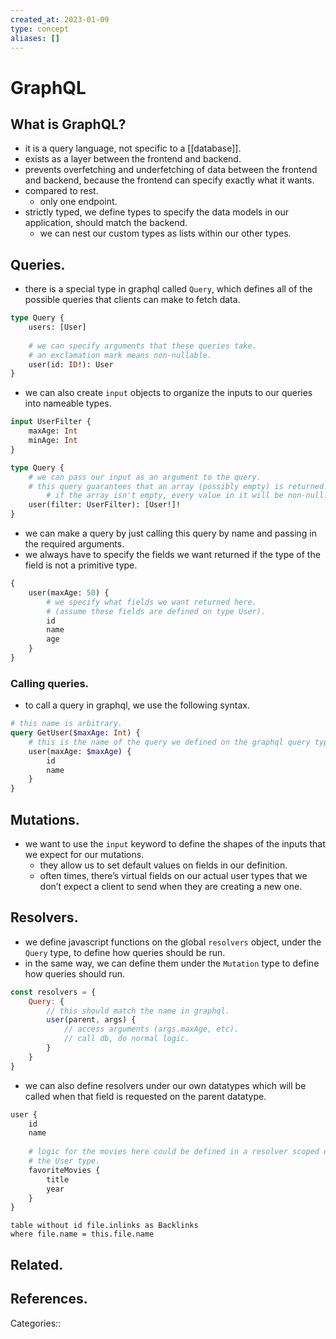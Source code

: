 ```yaml
---
created_at: 2023-01-09
type: concept
aliases: []
---
```


# GraphQL

## What is GraphQL?

- it is a query language, not specific to a [[database]].
- exists as a layer between the frontend and backend.
- prevents overfetching and underfetching of data between the frontend and backend, because the frontend can specify exactly what it wants.
- compared to rest.
	- only one endpoint.
- strictly typed, we define types to specify the data models in our application, should match the backend.
	- we can nest our custom types as lists within our other types.

## Queries.

- there is a special type in graphql called `Query`, which defines all of the possible queries that clients can make to fetch data.

```graphql
type Query {
	users: [User]
 
	# we can specify arguments that these queries take.
	# an exclamation mark means non-nullable.
	user(id: ID!): User
}
```

- we can also create `input` objects to organize the inputs to our queries into nameable types.

```graphql
input UserFilter {
	maxAge: Int
	minAge: Int
}

type Query {
	# we can pass our input as an argument to the query.
	# this query guarantees that an array (possibly empty) is returned.
		# if the array isn't empty, every value in it will be non-null.
	user(filter: UserFilter): [User!]!
}
```

- we can make a query by just calling this query by name and passing in the required arguments.
- we always have to specify the fields we want returned if the type of the field is not a primitive type.

```graphql
{
	user(maxAge: 50) {
		# we specify what fields we want returned here.
		# (assume these fields are defined on type User).
		id
		name
		age
	}
}
```

### Calling queries.

- to call a query in graphql, we use the following syntax.

```graphql
# this name is arbitrary.
query GetUser($maxAge: Int) {
	# this is the name of the query we defined on the graphql query type.
	user(maxAge: $maxAge) {
		id
		name
	}
}
```

## Mutations.

- we want to use the `input` keyword to define the shapes of the inputs that we expect for our mutations.
	- they allow us to set default values on fields in our definition.
	- often times, there’s virtual fields on our actual user types that we don’t expect a client to send when they are creating a new one.

## Resolvers.

- we define javascript functions on the global `resolvers` object, under the `Query` type, to define how queries should be run.
- in the same way, we can define them under the `Mutation` type to define how queries should run.

```javascript
const resolvers = {
	Query: {
		// this should match the name in graphql.
		user(parent, args) {
			// access arguments (args.maxAge, etc).
			// call db, do normal logic.
		}
	}
}
```

- we can also define resolvers under our own datatypes which will be called when that field is requested on the parent datatype.

```graphql
user {
	id
	name
 
	# logic for the movies here could be defined in a resolver scoped onto
	# the User type.
	favoriteMovies {
		title
		year
	}
}
```

```dataview
table without id file.inlinks as Backlinks
where file.name = this.file.name
```

## Related.

## References.

Categories::
